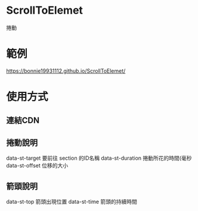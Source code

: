 # ScrollToElemet
捲動

# 範例
https://bonnie19931112.github.io/ScrollToElemet/

# 使用方式
## 連結CDN

## 捲動說明
data-st-target 要前往 section 的ID名稱
data-st-duration 捲動所花的時間(毫秒
data-st-offset 位移的大小

## 箭頭說明
 data-st-top 箭頭出現位置
data-st-time 箭頭的持續時間